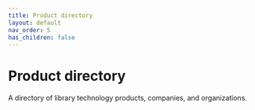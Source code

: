 ```yaml
---
title: Product directory
layout: default
nav_order: 5
has_children: false
---
```


# Product directory

A directory of library technology products, companies, and organizations.
